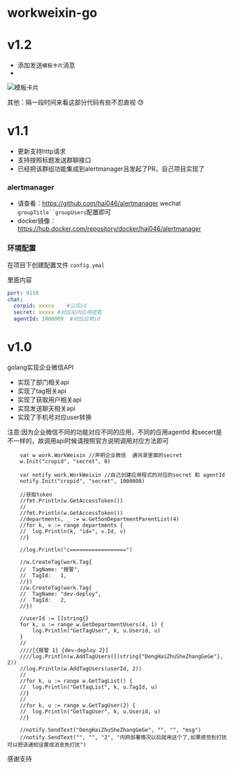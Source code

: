 # workweixin-go

# v1.2

- 添加发送`模板卡片`消息
-

![模板卡片](https://wework.qpic.cn/wwpic/235797_QOJtTyeUTBuAk_G_1632907465/0)

其他：隔一段时间来看这部分代码有些不忍直视 😓

# v1.1

- 更新支持http请求
- 支持按照标题发送群聊接口
- 已经把该群组功能集成到alertmanager且发起了PR，自己项目实现了

### alertmanager

- 请查看：https://github.com/hai046/alertmanager   wechat `groupTitle``groupUsers`配置即可
- docker镜像：https://hub.docker.com/repository/docker/hai046/alertmanager

### 环境配置

在项目下创建配置文件 `config.ymal`

里面内容

```yaml
port: 9110
chat:
  corpid: xxxxx    #公司id
  secret: xxxxx #对应站内应用密匙
  agentId: 1000009  #对应应用id

```

# v1.0

golang实现企业微信API

- 实现了部门相关api
- 实现了tag相关api
- 实现了获取用户相关api
- 实现发送聊天相关api
- 实现了手机号对应user转换

注意:因为企业微信不同的功能对应不同的应用，不同的应用agentId 和secert是不一样的，故调用api时候请按照官方说明调用对应方法即可

```
	var w work.WorkWeixin //声明企业微信  通讯录里面的secret
	w.Init("cropid", "secret", 0)

	var notify work.WorkWeixin //自己创建应用程式的对应的secret 和 agentId
	notify.Init("cropid", "secret", 1000008)

	//获取token
	//fmt.Println(w.GetAccessToken())
	//
	//fmt.Println(w.GetAccessToken())
	//departments, _ := w.GetSonDepartmentParentList(4)
	//for k, v := range departments {
	//	log.Println(k, "id=", v.Id, v)
	//}

	//log.Println("c==================")

	//w.CreateTag(work.Tag{
	//	TagName: "报警",
	//	TagId:   1,
	//})
	//w.CreateTag(work.Tag{
	//	TagName: "dev-deploy",
	//	TagId:   2,
	//})

	//userId := []string{}
	for k, u := range w.GetDepartmentUsers(4, 1) {
		log.Println("GetTagUser", k, u.Userid, u)
	}
	//
	////[{报警 1} {dev-deploy 2}]
	////log.Println(w.AddTagUsers([]string{"DengHaiZhuSheZhangGeGe"}, 2))
	//log.Println(w.AddTagUsers(userId, 2))
	//
	//for k, u := range w.GetTagList() {
	//	log.Println("GetTagList", k, u.TagId, u)
	//}
	//
	//for k, u := range w.GetTagUser(2) {
	//	log.Println("GetTagUser", k, u.Userid, u)
	//}

	//notify.SendText("DengHaiZhuSheZhangGeGe", "", "", "msg")
	//notify.SendText("", "", "2", "内网部署情况以后就用这个了,如果感觉到打扰可以把该通知设置成消息免打扰")
```

感谢支持
